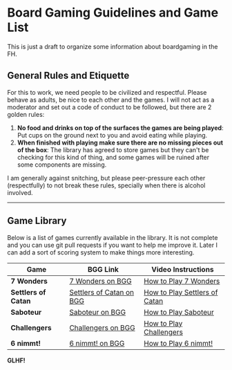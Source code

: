 # Board Gaming Guidelines and Game List

This is just a draft to organize some information about boardgaming in the FH. 

## General Rules and Etiquette

For this to work, we need people to be civilized and respectful. Please behave as adults, be nice to each other and the games. I will not act as a moderator and set out a code of conduct to be followed, but there are 2 golden rules: 


1. **No food and drinks on top of the surfaces the games are being played**: Put cups on the ground next to you and avoid eating while playing.
2. **When finished with playing make sure there are no missing pieces out of the box**: The library has agreed to store games but they can't be checking for this kind of thing, and some games will be ruined after some components are missing.

I am generally against snitching, but please peer-pressure each other (respectfully) to not break these rules, specially when there is alcohol involved.


---

## Game Library

Below is a list of games currently available in the library. It is not complete and you can use git pull requests if you want to help me improve it. Later I can add a sort of scoring system to make things more interesting.


| Game                  | BGG Link                                                                      | Video Instructions                                                           |
|-----------------------|-------------------------------------------------------------------------------|------------------------------------------------------------------------------|
| **7 Wonders**         | [7 Wonders on BGG](https://boardgamegeek.com/boardgame/68448/7-wonders)       | [How to Play 7 Wonders](https://www.youtube.com/watch?v=T7EIpX4cYbg)         |
| **Settlers of Catan** | [Settlers of Catan on BGG](https://boardgamegeek.com/boardgame/13/catan)      | [How to Play Settlers of Catan](https://www.youtube.com/watch?v=KkZ6nqF_m_U) |
| **Saboteur**          | [Saboteur on BGG](https://boardgamegeek.com/boardgame/9220/saboteur)          | [How to Play Saboteur](https://www.youtube.com/watch?v=mtszHWeCClg)          |
| **Challengers**       | [Challengers on BGG](https://boardgamegeek.com/boardgame/354703/challengers)  | [How to Play Challengers](https://www.youtube.com/watch?v=VYzx_Sc8fpQ)       |
| **6 nimmt!**          | [6 nimmt! on BGG](https://boardgamegeek.com/boardgame/432/6-nimmt)            | [How to Play 6 nimmt!](https://www.youtube.com/watch?v=ZZdhQa5P1uc)          |


**GLHF!**
